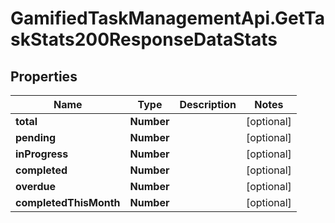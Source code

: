 # GamifiedTaskManagementApi.GetTaskStats200ResponseDataStats

## Properties

Name | Type | Description | Notes
------------ | ------------- | ------------- | -------------
**total** | **Number** |  | [optional] 
**pending** | **Number** |  | [optional] 
**inProgress** | **Number** |  | [optional] 
**completed** | **Number** |  | [optional] 
**overdue** | **Number** |  | [optional] 
**completedThisMonth** | **Number** |  | [optional] 


